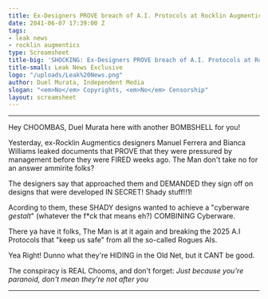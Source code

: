 ```yaml
---
title: Ex-Designers PROVE breach of A.I. Protocols at Rocklin Augmentics!
date: 2041-06-07 17:39:00 Z
tags:
- leak news
- rocklin augmentics
type: Screamsheet
title-big: 'SHOCKING: Ex-Designers PROVE breach of A.I. Protocols at Rocklin Augmentics!'
title-small: Leak News Exclusive
logo: "/uploads/Leak%20News.png"
author: Duel Murata, Independent Media
slogan: "<em>No</em> Copyrights, <em>No</em> Censorship"
layout: screamsheet
---
```


---
Hey CHOOMBAS, Duel Murata here with another BOMBSHELL for you!

Yesterday, ex-Rocklin Augmentics designers Manuel Ferrera and Bianca Williams leaked documents that PROVE that they were pressured by management before they were FIRED weeks ago. The Man don't take no for an answer ammirite folks?

The designers say that approached them and DEMANDED they sign off on designs that were developed IN SECRET! Shady stuff!!1!

Acording to them, these SHADY designs wanted to achieve a "cyberware *gestalt*" (whatever the f*ck that means eh?) COMBINING Cyberware. 

There ya have it folks, The Man is at it again and breaking the 2025 A.I Protocols that "keep us safe" from all the so-called Rogues AIs. 

Yea Right! Dunno what they're HIDING in the Old Net, but it CANT be good.

The conspiracy is REAL Chooms, and don't forget: 
*Just because you're paranoid, don't mean they're not after you*

---
